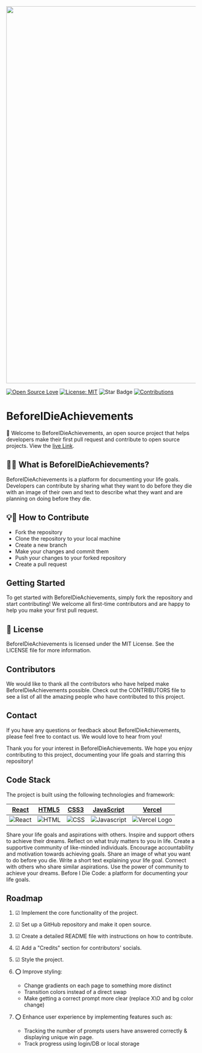 <img src="https://github.com/BeforeIDieCode/BeforeIDieAchievements/assets/120526253/2d903a3b-50dc-409b-a64f-975142ee2b65" width="1000">


[![Open Source Love](https://firstcontributions.github.io/open-source-badges/badges/open-source-v1/open-source.svg)](https://github.com/firstcontributions/open-source-badges)
[![License: MIT](https://img.shields.io/badge/License-MIT-yellow.svg)](https://opensource.org/licenses/MIT)
 <img src="https://img.shields.io/static/v1?label=%F0%9F%8C%9F&message=If%20Useful&style=style=social&color=004AAD" alt="Star Badge"/>
 <a href="https://github.com/BeforeIDieCode/BeforeIDieAchievements/fork" ><img src="https://img.shields.io/badge/Contributions-welcome-violet.svg?style=flat&logo=git" alt="Contributions" /></a>

# BeforeIDieAchievements

🌟 Welcome to BeforeIDieAchievements, an open source project that helps developers make their first pull request and contribute to open source projects. View the [live Link](https://before-i-die-achievements.vercel.app/).

## 🚀🎯 What is BeforeIDieAchievements?

BeforeIDieAchievements is a platform for documenting your life goals. Developers can contribute by sharing what they want to do before they die with an image of their own and text to describe what they want and are planning on doing before they die.

## 💡🔗 How to Contribute
- Fork the repository
- Clone the repository to your local machine
- Create a new branch
- Make your changes and commit them
- Push your changes to your forked repository
- Create a pull request

## Getting Started

To get started with BeforeIDieAchievements, simply fork the repository and start contributing! We welcome all first-time contributors and are happy to help you make your first pull request.

## 🎉 License
BeforeIDieAchievements is licensed under the MIT License. See the LICENSE file for more information.

## Contributors
We would like to thank all the contributors who have helped make BeforeIDieAchievements possible. Check out the CONTRIBUTORS file to see a list of all the amazing people who have contributed to this project.

## Contact
If you have any questions or feedback about BeforeIDieAchievements, please feel free to contact us. We would love to hear from you!

Thank you for your interest in BeforeIDieAchievements. We hope you enjoy contributing to this project, documenting your life goals and starring this repository!

## Code Stack
The project is built using the following technologies and framework:


| [React](https://reactjs.org/) | [HTML5](https://developer.mozilla.org/en-US/docs/Web/Guide/HTML/HTML5) | [CSS3](https://developer.mozilla.org/en-US/docs/Web/CSS) | [JavaScript](https://developer.mozilla.org/en-US/docs/Web/JavaScript) | [Vercel](https://vercel.com/) |
|--------------|--------------|--------------|--------------|----------|
| ![React](https://github.com/BeforeIDieCode/BeforeIDieAchievements/assets/120526253/b681fe95-b7e3-47cd-8a41-20db2f79a66a) |![HTML](https://github.com/BeforeIDieCode/BeforeIDieAchievements/assets/120526253/8f07a06b-4077-4a17-8e48-5947d3563d9c) |![CSS](https://github.com/BeforeIDieCode/BeforeIDieAchievements/assets/120526253/6f0b848d-3a51-448c-b064-a66befeda493) |![Javascript](https://github.com/BeforeIDieCode/BeforeIDieAchievements/assets/120526253/9ae42a50-e3b9-4a64-b6a0-9727754f9ba6) | ![Vercel Logo](https://github.com/BeforeIDieCode/BeforeIDieAchievements/assets/120526253/ede31c78-f092-4ffd-946b-4f6fda32885e) |



Share your life goals and aspirations with others.
Inspire and support others to achieve their dreams.
Reflect on what truly matters to you in life.
Create a supportive community of like-minded individuals.
Encourage accountability and motivation towards achieving goals.
Share an image of what you want to do before you die.
Write a short text explaining your life goal.
Connect with others who share similar aspirations.
Use the power of community to achieve your dreams.
Before I Die Code: a platform for documenting your life goals.
## Roadmap

1. &#x2611; Implement the core functionality of the project.
2. &#x2611; Set up a GitHub repository and make it open source.
3. &#x2611; Create a detailed README file with instructions on how to contribute.
4. &#x2611; Add a "Credits" section for contributors' socials.
5. &#x2611; Style the project.
6. &#x2B55; Improve styling:
   -  Change gradients on each page to something more distinct
   -  Transition colors instead of a direct swap
   -  Make getting a correct prompt more clear (replace X\O and bg color change)

7. &#x2B55; Enhance user experience by implementing features such as:
   - Tracking the number of prompts users have answered correctly & displaying unique win page.
   - Track progress using login/DB or local storage
